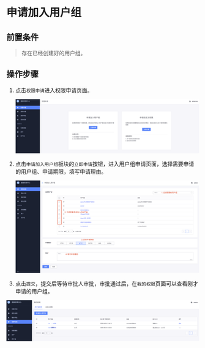 # 申请加入用户组

## 前置条件

> 存在已经创建好的用户组。

## 操作步骤

1. 点击`权限申请`进入权限申请页面。

   ![image-20200921113258564](ApplyToGroups/image-20200921113258564.png)

2. 点击`申请加入用户组`板块的`立即申请`按钮，进入用户组申请页面，选择需要申请的用户组、申请期限，填写申请理由。

   ![image-20200921115241587](ApplyToGroups/image-20200921115241587.png)

3.  点击`提交`，提交后等待审批人审批，审批通过后，在`我的权限`页面可以查看刚才申请的用户组。

   ![image-20200921115531364](ApplyToGroups/image-20200921115531364.png)
